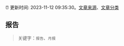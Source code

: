 :alarm_clock: 更新时间: 2023-11-12 09:35:30。[文章来源](/README.md)、[文章分类](/TAGS.md)

## 报告


> 关键字：`报告`、`月报`



